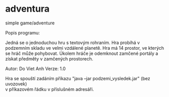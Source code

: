 # adventura
simple game/adventure

Popis programu:

Jedná se o jednoduchou hru s textovým rohraním. Hra probíhá v podzemním skladu ve velmi vzdálené planetě. Hra má 14 prostor, ve kterých se hráč může pohybovat. Úkolem hráče je odemknout zamčené portály a získat předměty v zamčených prostorech.

Autor: Do Viet Anh
Verze: 1.0

Hra se spouští zadáním příkazu "java –jar podzemi_vysledek.jar" (bez uvozovek)  
v příkazovém řádku v příslušném adresáři.
